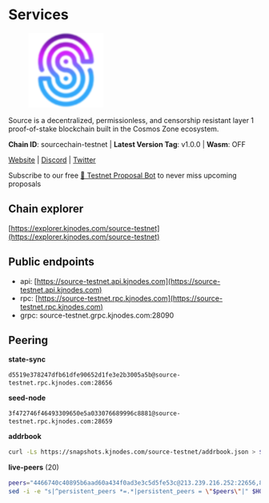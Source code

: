 # Services

<figure><img src="https://raw.githubusercontent.com/kj89/cosmos-images/main/logos/source.png" width="150" alt=""><figcaption></figcaption></figure>

Source is a decentralized, permissionless, and censorship resistant layer 1 proof-of-stake blockchain built in the Cosmos Zone ecosystem.

**Chain ID**: sourcechain-testnet | **Latest Version Tag**: v1.0.0 | **Wasm**: OFF

[Website](https://www.sourceprotocol.io/) | [Discord](https://discord.io/SourceProtocol) | [Twitter](https://www.twitter.com/sourceprotocol_)



Subscribe to our free [🤖 Testnet Proposal Bot](https://t.me/kjnodes_testnet_proposal_bot) to never miss upcoming proposals


## Chain explorer
[https://explorer.kjnodes.com/source-testnet](https://explorer.kjnodes.com/source-testnet)

## Public endpoints

* api: [https://source-testnet.api.kjnodes.com](https://source-testnet.api.kjnodes.com)
* rpc: [https://source-testnet.rpc.kjnodes.com](https://source-testnet.rpc.kjnodes.com)
* grpc: source-testnet.grpc.kjnodes.com:28090

## Peering

**state-sync**

```text
d5519e378247dfb61dfe90652d1fe3e2b3005a5b@source-testnet.rpc.kjnodes.com:28656
```

**seed-node**

```text
3f472746f46493309650e5a033076689996c8881@source-testnet.rpc.kjnodes.com:28659
```

**addrbook**
```bash
curl -Ls https://snapshots.kjnodes.com/source-testnet/addrbook.json > $HOME/.source/config/addrbook.json
```

**live-peers** (20)
```bash
peers="4466740c40895b6aad60a434f0ad3e3c5d5fe53c@213.239.216.252:22656,829e2377df43a9f8e43ac6d886763c2a7b27a77c@195.2.93.179:26656,bdf9b6ad38b803358e7fd99f35b14795ebcd8144@190.2.155.67:29656,b99c46a83e72280ccdb81994fd60b9b1cc74b1ab@84.21.171.142:26656,49b025c08193c8846956423ac80504b0bab2b777@185.182.187.239:26656,d5519e378247dfb61dfe90652d1fe3e2b3005a5b@65.109.68.190:28656,6e4cdcb3039f1f8e97b8511c3b146cd14d41dc3d@65.109.112.20:11084,e6a5db345775973982e32b24ba7f3bfa18337f66@65.108.124.219:33656,03d324b03078e3bd38c7c7550988362d11106ce4@135.181.198.246:26656,071b2ba352b966e3af4f4fd0568beb923bf354d4@95.217.153.19:26656,b20497b3fb86603d04e00024766ec07dc3fe7e48@65.108.76.44:11563,da23ed57fc3d03b3864c309b589f2b5130a04a9f@65.109.111.204:28656,8b75c926d4060560dbbead7d8b0300b7b411ff9b@5.252.193.133:26656,0dd9790904c76aee0822dc766468dd67ba5ec0e7@51.81.57.80:10156,5755422056c55063f76e4dd0c4245904640ec34b@135.181.149.90:26656,46ae715de3bcf284ff997b841e6e82f279e3654f@154.26.153.179:26656,b4b37e3947ec2407a868929ef2788da3231bf6aa@161.35.154.141:26656,9d16b552697cdce3c8b4f23de53708533d99bc59@165.232.144.133:26656,e225dac8c3407df8419fb01f4255d72212a3b6ee@194.233.80.252:26656,756368e62cbff16f8d0edcc4d169a090464bed53@38.242.194.233:26656"
sed -i -e "s|^persistent_peers *=.*|persistent_peers = \"$peers\"|" $HOME/.source/config/config.toml
```
